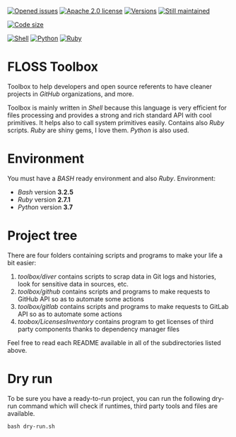 [![Opened issues](https://img.shields.io/github/issues-raw/Orange-OpenSource/floss-toolbox?style=for-the-badge)](https://github.com/Orange-OpenSource/floss-toolbox/issues)
[![Apache 2.0 license](https://img.shields.io/github/license/Orange-OpenSource/floss-toolbox?style=for-the-badge)](https://github.com/Orange-OpenSource/floss-toolbox/blob/dev/LICENSE.txt)
[![Versions](https://img.shields.io/github/v/release/Orange-OpenSource/floss-toolbox?label=Last%20version&style=for-the-badge)](https://github.com/Orange-OpenSource/floss-toolbox/releases)
[![Still maintained](https://img.shields.io/maintenance/yes/2023?style=for-the-badge)](https://github.com/Orange-OpenSource/floss-toolbox/issues?q=is%3Aissue+is%3Aclosed)

[![Code size](https://img.shields.io/github/languages/code-size/Orange-OpenSource/floss-toolbox?style=for-the-badge)](https://github.com/Orange-OpenSource/floss-toolbox)

[![Shell](https://img.shields.io/badge/-Shell-89e051?style=for-the-badge)](https://github.com/Orange-OpenSource/floss-toolbox/search?l=shell)
[![Python](https://img.shields.io/badge/-Python-3572A5?style=for-the-badge)](https://github.com/Orange-OpenSource/floss-toolbox/search?l=python)
[![Ruby](https://img.shields.io/badge/-Ruby-701516?style=for-the-badge)](https://github.com/Orange-OpenSource/floss-toolbox/search?l=ruby)

# FLOSS Toolbox

Toolbox to help developers and open source referents to have cleaner projects in _GitHub_ organizations, and more.

Toolbox is mainly written in _Shell_ because this language is very efficient for files processing and provides a strong and rich standard API with cool primitives. It helps also to call system primitives easily. Contains also _Ruby_ scripts. _Ruby_ are shiny gems, I love them. _Python_ is also used.

# Environment

You must have a _BASH_ ready environment and also _Ruby_.
Environment:
- _Bash_ version **3.2.5**
- _Ruby_ version **2.7.1**
- _Python_ version **3.7**

# Project tree

There are four folders containing scripts and programs to make your life a bit easier:

1. _toolbox/diver_ contains scripts to scrap data in Git logs and histories, look for sensitive data in sources, etc.
2. _toolbox/github_ contains scripts and programs to make requests to GitHub API so as to automate some actions
3. _toolbox/gitlab_ contains scripts and programs to make requests to GitLab API so as to automate some actions
4. _toobox/LicensesInventory_ contains program to get licenses of third party components thanks to dependency manager files

Feel free to read each README available in all of the subdirectories listed above.

# Dry run

To be sure you have a ready-to-run project, you can run the following dry-run command which will check if runtimes, third party tools and files are available.

```shell
bash dry-run.sh
```